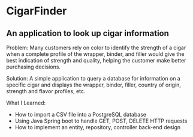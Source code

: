 # CigarFinder

## An application to look up cigar information
Problem: Many customers rely on color to identify the strength of a cigar when a complete profile of the wrapper, binder, and filler would give the best indication of strength and quality, helping the customer make better purchasing decisions.

Solution: A simple application to query a database for information on a specific cigar and displays the wrapper, binder, filler, country of origin, strength and flavor profiles, etc.

What I Learned: 
- How to import a CSV file into a PostgreSQL database
- Using Java Spring boot to handle GET, POST, DELETE HTTP requests
- How to implement an entity, repository, controller back-end design 


